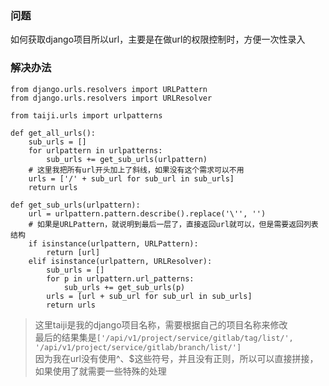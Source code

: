 ### 问题
如何获取django项目所以url，主要是在做url的权限控制时，方便一次性录入  

### 解决办法
```
from django.urls.resolvers import URLPattern
from django.urls.resolvers import URLResolver

from taiji.urls import urlpatterns

def get_all_urls():
    sub_urls = []
    for urlpattern in urlpatterns:
        sub_urls += get_sub_urls(urlpattern)
    # 这里我把所有url开头加上了斜线，如果没有这个需求可以不用
    urls = ['/' + sub_url for sub_url in sub_urls]
    return urls

def get_sub_urls(urlpattern):
    url = urlpattern.pattern.describe().replace('\'', '')
    # 如果是URLPattern，就说明到最后一层了，直接返回url就可以，但是需要返回列表结构 
    if isinstance(urlpattern, URLPattern):
        return [url]
    elif isinstance(urlpattern, URLResolver):
        sub_urls = []
        for p in urlpattern.url_patterns:
            sub_urls += get_sub_urls(p)
        urls = [url + sub_url for sub_url in sub_urls]
        return urls
```

> 这里taiji是我的django项目名称，需要根据自己的项目名称来修改  
> 最后的结果集是```['/api/v1/project/service/gitlab/tag/list/', '/api/v1/project/service/gitlab/branch/list/']```  
> 因为我在url没有使用^、$这些符号，并且没有正则，所以可以直接拼接，如果使用了就需要一些特殊的处理  
